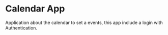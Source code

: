 # Calendar App

Application about the calendar to set a events, this app include a login with Authentication.